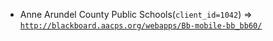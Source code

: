  - Anne Arundel County Public Schools(`client_id=1042`) => [`http://blackboard.aacps.org/webapps/Bb-mobile-bb_bb60/`](http://blackboard.aacps.org/webapps/Bb-mobile-bb_bb60/)
